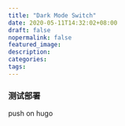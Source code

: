 ```yaml
---
title: "Dark Mode Switch"
date: 2020-05-11T14:32:02+08:00
draft: false
nopermalink: false
featured_image: 
description: 
categories: 
tags: 
---
```


### 测试部署

push on hugo
